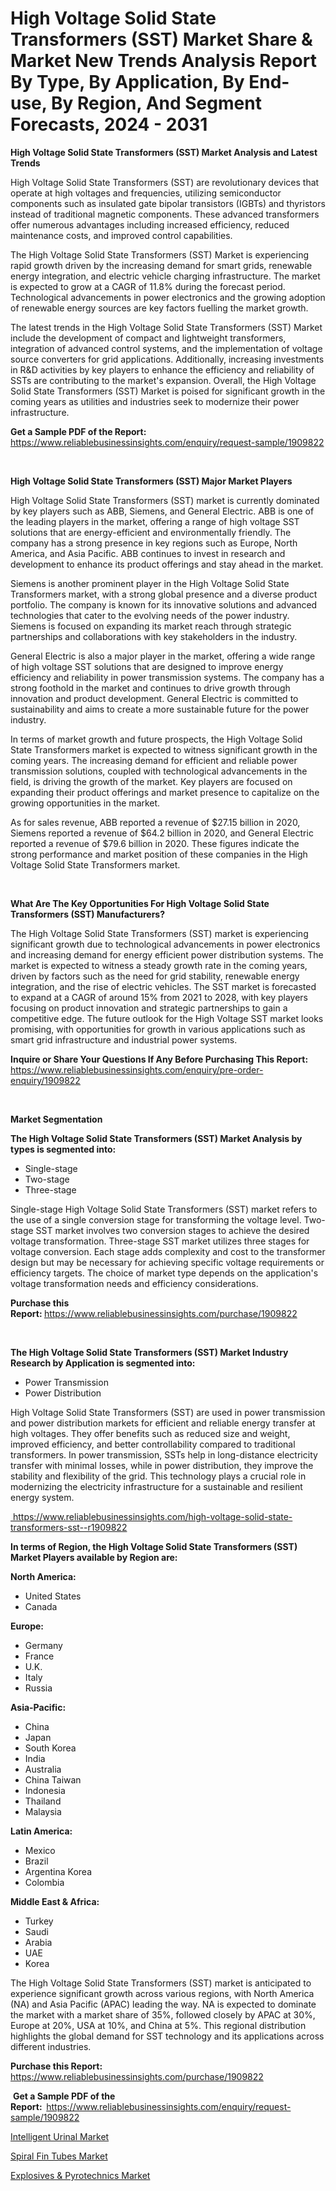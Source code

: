 <p><h1>High Voltage Solid State Transformers (SST) Market Share & Market New Trends Analysis Report By Type, By Application, By End-use, By Region, And Segment Forecasts, 2024 - 2031</h1></p><p><strong>High Voltage Solid State Transformers (SST) Market Analysis and Latest Trends</strong></p>
<p><p>High Voltage Solid State Transformers (SST) are revolutionary devices that operate at high voltages and frequencies, utilizing semiconductor components such as insulated gate bipolar transistors (IGBTs) and thyristors instead of traditional magnetic components. These advanced transformers offer numerous advantages including increased efficiency, reduced maintenance costs, and improved control capabilities.</p><p>The High Voltage Solid State Transformers (SST) Market is experiencing rapid growth driven by the increasing demand for smart grids, renewable energy integration, and electric vehicle charging infrastructure. The market is expected to grow at a CAGR of 11.8% during the forecast period. Technological advancements in power electronics and the growing adoption of renewable energy sources are key factors fuelling the market growth.</p><p>The latest trends in the High Voltage Solid State Transformers (SST) Market include the development of compact and lightweight transformers, integration of advanced control systems, and the implementation of voltage source converters for grid applications. Additionally, increasing investments in R&D activities by key players to enhance the efficiency and reliability of SSTs are contributing to the market's expansion. Overall, the High Voltage Solid State Transformers (SST) Market is poised for significant growth in the coming years as utilities and industries seek to modernize their power infrastructure.</p></p>
<p><strong>Get a Sample PDF of the Report:&nbsp;</strong> <a href="https://www.reliablebusinessinsights.com/enquiry/request-sample/1909822">https://www.reliablebusinessinsights.com/enquiry/request-sample/1909822</a></p>
<p>&nbsp;</p>
<p><strong>High Voltage Solid State Transformers (SST) Major Market Players</strong></p>
<p><p>High Voltage Solid State Transformers (SST) market is currently dominated by key players such as ABB, Siemens, and General Electric. ABB is one of the leading players in the market, offering a range of high voltage SST solutions that are energy-efficient and environmentally friendly. The company has a strong presence in key regions such as Europe, North America, and Asia Pacific. ABB continues to invest in research and development to enhance its product offerings and stay ahead in the market.</p><p>Siemens is another prominent player in the High Voltage Solid State Transformers market, with a strong global presence and a diverse product portfolio. The company is known for its innovative solutions and advanced technologies that cater to the evolving needs of the power industry. Siemens is focused on expanding its market reach through strategic partnerships and collaborations with key stakeholders in the industry.</p><p>General Electric is also a major player in the market, offering a wide range of high voltage SST solutions that are designed to improve energy efficiency and reliability in power transmission systems. The company has a strong foothold in the market and continues to drive growth through innovation and product development. General Electric is committed to sustainability and aims to create a more sustainable future for the power industry.</p><p>In terms of market growth and future prospects, the High Voltage Solid State Transformers market is expected to witness significant growth in the coming years. The increasing demand for efficient and reliable power transmission solutions, coupled with technological advancements in the field, is driving the growth of the market. Key players are focused on expanding their product offerings and market presence to capitalize on the growing opportunities in the market.</p><p>As for sales revenue, ABB reported a revenue of $27.15 billion in 2020, Siemens reported a revenue of $64.2 billion in 2020, and General Electric reported a revenue of $79.6 billion in 2020. These figures indicate the strong performance and market position of these companies in the High Voltage Solid State Transformers market.</p></p>
<p>&nbsp;</p>
<p><strong>What Are The Key Opportunities For High Voltage Solid State Transformers (SST) Manufacturers?</strong></p>
<p><p>The High Voltage Solid State Transformers (SST) market is experiencing significant growth due to technological advancements in power electronics and increasing demand for energy efficient power distribution systems. The market is expected to witness a steady growth rate in the coming years, driven by factors such as the need for grid stability, renewable energy integration, and the rise of electric vehicles. The SST market is forecasted to expand at a CAGR of around 15% from 2021 to 2028, with key players focusing on product innovation and strategic partnerships to gain a competitive edge. The future outlook for the High Voltage SST market looks promising, with opportunities for growth in various applications such as smart grid infrastructure and industrial power systems.</p></p>
<p><strong>Inquire or Share Your Questions If Any Before Purchasing This Report:</strong> <a href="https://www.reliablebusinessinsights.com/enquiry/pre-order-enquiry/1909822">https://www.reliablebusinessinsights.com/enquiry/pre-order-enquiry/1909822</a></p>
<p>&nbsp;</p>
<p><strong>Market Segmentation</strong></p>
<p><strong>The High Voltage Solid State Transformers (SST) Market Analysis by types is segmented into:</strong></p>
<p><ul><li>Single-stage</li><li>Two-stage</li><li>Three-stage</li></ul></p>
<p><p>Single-stage High Voltage Solid State Transformers (SST) market refers to the use of a single conversion stage for transforming the voltage level. Two-stage SST market involves two conversion stages to achieve the desired voltage transformation. Three-stage SST market utilizes three stages for voltage conversion. Each stage adds complexity and cost to the transformer design but may be necessary for achieving specific voltage requirements or efficiency targets. The choice of market type depends on the application's voltage transformation needs and efficiency considerations.</p></p>
<p><strong>Purchase this Report:&nbsp;</strong><a href="https://www.reliablebusinessinsights.com/purchase/1909822">https://www.reliablebusinessinsights.com/purchase/1909822</a></p>
<p>&nbsp;</p>
<p><strong>The High Voltage Solid State Transformers (SST) Market Industry Research by Application is segmented into:</strong></p>
<p><ul><li>Power Transmission</li><li>Power Distribution</li></ul></p>
<p><p>High Voltage Solid State Transformers (SST) are used in power transmission and power distribution markets for efficient and reliable energy transfer at high voltages. They offer benefits such as reduced size and weight, improved efficiency, and better controllability compared to traditional transformers. In power transmission, SSTs help in long-distance electricity transfer with minimal losses, while in power distribution, they improve the stability and flexibility of the grid. This technology plays a crucial role in modernizing the electricity infrastructure for a sustainable and resilient energy system.</p></p>
<p><a href="https://www.reliablebusinessinsights.com/high-voltage-solid-state-transformers-sst--r1909822">&nbsp;https://www.reliablebusinessinsights.com/high-voltage-solid-state-transformers-sst--r1909822</a></p>
<p><strong>In terms of Region, the High Voltage Solid State Transformers (SST) Market Players available by Region are:</strong></p>
<p>
    <p> <strong> North America: </strong>
        <ul>
            <li>United States</li>
            <li>Canada</li>
        </ul>
        </p> 
    <p> <strong> Europe: </strong>
        <ul>
            <li>Germany</li>
            <li>France</li>
            <li>U.K.</li>
            <li>Italy</li>
            <li>Russia</li>
        </ul>
        </p> 
    <p> <strong> Asia-Pacific: </strong>
        <ul>
            <li>China</li>
            <li>Japan</li>
            <li>South Korea</li>
            <li>India</li>
            <li>Australia</li>
            <li>China Taiwan</li>
            <li>Indonesia</li>
            <li>Thailand</li>
            <li>Malaysia</li>
        </ul>
        </p> 
    <p> <strong> Latin America: </strong>
        <ul>
            <li>Mexico</li>
            <li>Brazil</li>
            <li>Argentina Korea</li>
            <li>Colombia</li>
        </ul>
        </p> 
    <p> <strong> Middle East & Africa: </strong>
        <ul>
            <li>Turkey</li>
            <li>Saudi</li>
            <li>Arabia</li>
            <li>UAE</li>
            <li>Korea</li>
        </ul>
    </p>
    </p>
<p><p>The High Voltage Solid State Transformers (SST) market is anticipated to experience significant growth across various regions, with North America (NA) and Asia Pacific (APAC) leading the way. NA is expected to dominate the market with a market share of 35%, followed closely by APAC at 30%, Europe at 20%, USA at 10%, and China at 5%. This regional distribution highlights the global demand for SST technology and its applications across different industries.</p></p>
<p><strong>Purchase this Report: </strong><a href="https://www.reliablebusinessinsights.com/purchase/1909822">https://www.reliablebusinessinsights.com/purchase/1909822</a></p>
<p>&nbsp;<strong>Get a Sample PDF of the Report:&nbsp;&nbsp;</strong><a href="https://www.reliablebusinessinsights.com/enquiry/request-sample/1909822">https://www.reliablebusinessinsights.com/enquiry/request-sample/1909822</a></p>
<p><strong></strong></p>
<p><p><a href="https://www.linkedin.com/pulse/deep-dive-intelligent-urinal-market-itstrends-segmentation-competitive-vd0ef?trackingId=pusTBIL9A8gTA3nCfwSWug%3D%3D">Intelligent Urinal Market</a></p><p><a href="https://github.com/labibmmn112/Market-Research-Report-List-1/blob/main/spiral-fin-tubes-market.md">Spiral Fin Tubes Market</a></p><p><a href="https://www.linkedin.com/pulse/explosives-amp-pyrotechnics-market-size-growing-cagr-78-report-qmhjf?trackingId=8GT71HDpaAEbOHQmGE%2B8Ww%3D%3D">Explosives & Pyrotechnics Market</a></p></p>